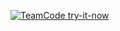 
[![TeamCode try-it-now](https://static01.teamcode.com/badge/demo.svg)](http://www-dev.teamcode.com/tin/clone?applicationId=274615218488004608)